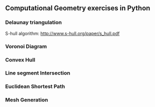 ## Computational Geometry exercises in Python

### Delaunay triangulation 

S-hull algorithm: http://www.s-hull.org/paper/s_hull.pdf

### Voronoi Diagram


### Convex Hull

### Line segment Intersection

### Euclidean Shortest Path

### Mesh Generation

